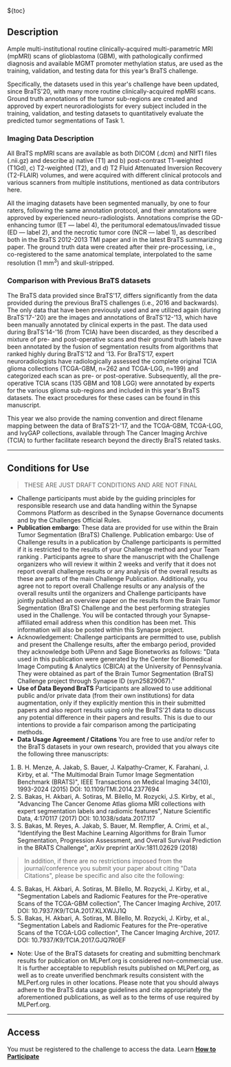 <!-- markdownlint-disable-next-line first-line-h1 -->
${toc}

## **Description**

Ample multi-institutional routine clinically-acquired multi-parametric MRI (mpMRI) scans of glioblastoma (GBM), with pathologically confirmed diagnosis and available MGMT promoter methylation status, are used as the training, validation, and testing data for this year’s BraTS challenge.

Specifically, the datasets used in this year's challenge have been updated, since BraTS'20, with many more routine clinically-acquired mpMRI scans. Ground truth annotations of the tumor sub-regions are created and approved by expert neuroradiologists for every subject included in the training, validation, and testing datasets to quantitatively evaluate the predicted tumor segmentations of Task 1.
### Imaging Data Description
All BraTS mpMRI scans are available as both DICOM (.dcm) and NIfTI files (.nii.gz) and describe a) native (T1) and b) post-contrast T1-weighted (T1Gd), c) T2-weighted (T2), and d) T2 Fluid Attenuated Inversion Recovery (T2-FLAIR) volumes, and were acquired with different clinical protocols and various scanners from multiple institutions, mentioned as data contributors here.

All the imaging datasets have been segmented manually, by one to four raters, following the same annotation protocol, and their annotations were approved by experienced neuro-radiologists. Annotations comprise the GD-enhancing tumor (ET — label 4), the peritumoral edematous/invaded tissue (ED — label 2), and the necrotic tumor core (NCR — label 1), as described both in the BraTS 2012-2013 TMI paper and in the latest BraTS summarizing paper. The ground truth data were created after their pre-processing, i.e., co-registered to the same anatomical template, interpolated to the same resolution (1 mm<sup>3</sup>) and skull-stripped.

### Comparison with Previous BraTS datasets
The BraTS data provided since BraTS'17, differs significantly from the data provided during the previous BraTS challenges (i.e., 2016 and backwards). The only data that have been previously used and are utilized again (during BraTS'17-'20) are the images and annotations of BraTS'12-'13, which have been manually annotated by clinical experts in the past. The data used during BraTS'14-'16 (from TCIA) have been discarded, as they described a mixture of pre- and post-operative scans and their ground truth labels have been annotated by the fusion of segmentation results from algorithms that ranked highly during BraTS'12 and '13. For BraTS'17, expert neuroradiologists have radiologically assessed the complete original TCIA glioma collections (TCGA-GBM, n=262 and TCGA-LGG, n=199) and categorized each scan as pre- or post-operative. Subsequently, all the pre-operative TCIA scans (135 GBM and 108 LGG) were annotated by experts for the various glioma sub-regions and included in this year's BraTS datasets. The exact procedures for these cases can be found in this manuscript.

This year we also provide the naming convention and direct filename mapping between the data of BraTS'21-'17, and the TCGA-GBM, TCGA-LGG, and IvyGAP collections, available through The Cancer Imaging Archive (TCIA) to further facilitate research beyond the directly BraTS related tasks.

---

## **Conditions for Use**

> THESE ARE JUST DRAFT CONDITIONS AND ARE NOT FINAL

- Challenge participants must abide by the guiding principles for responsible research use and data handling within the Synapse Commons Platform as described in the Synapse Governance documents and by the Challenges Official Rules. 
- **Publication embargo**: These data are provided for use within the Brain Tumor Segmentation (BraTS) Challenge. Publication embargo: Use of Challenge results in a publication by Challenge participants is permitted if it is restricted to the results of your Challenge method and your Team ranking . Participants agree to share the manuscript with the Challenge organizers who will review it within 2 weeks and verify that it does not report overall challenge results or any analysis of the overall results as these are parts of the main Challenge Publication. Additionally, you agree not to report overall Challenge results or any analysis of the overall results until the organizers and Challenge participants have jointly published an overview paper on the results from the Brain Tumor Segmentation (BraTS) Challenge and the best performing strategies used in the Challenge. You will be contacted through your Synapse-affiliated email address when this condition has been met. This information will also be posted within this Synapse project. 
- Acknowledgement: Challenge participants are permitted to use, publish and present the Challenge results, after the embargo period, provided they acknowledge both UPenn and Sage Bionetworks as follows: "Data used in this publication were generated by the Center for Biomedical Image Computing & Analytics (CBICA) at the University of Pennsylvania. They were obtained as part of the Brain Tumor Segmentation (BraTS) Challenge project through Synapse ID (syn25829067)." 
- **Use of Data Beyond BraTS**
Participants are allowed to use additional public and/or private data (from their own institutions) for data augmentation, only if they explicitly mention this in their submitted papers and also report results using only the BraTS'21 data to discuss any potential difference in their papers and results. This is due to our intentions to provide a fair comparison among the participating methods. 
- **Data Usage Agreement / Citations**
You are free to use and/or refer to the BraTS datasets in your own research, provided that you always cite the following three manuscripts: 
1. B. H. Menze, A. Jakab, S. Bauer, J. Kalpathy-Cramer, K. Farahani, J. Kirby, et al. "The Multimodal Brain Tumor Image Segmentation Benchmark (BRATS)", IEEE Transactions on Medical Imaging 34(10), 1993-2024 (2015) DOI: 
10.1109/TMI.2014.2377694 
2. S. Bakas, H. Akbari, A. Sotiras, M. Bilello, M. Rozycki, J.S. Kirby, et al., "Advancing The Cancer Genome Atlas glioma MRI collections with expert segmentation labels and radiomic features", Nature Scientific Data, 4:170117 (2017) DOI: 
10.1038/sdata.2017.117 
3. S. Bakas, M. Reyes, A. Jakab, S. Bauer, M. Rempfler, A. Crimi, et al., "Identifying the Best Machine Learning Algorithms for Brain Tumor Segmentation, Progression Assessment, and Overall Survival Prediction in the BRATS Challenge", arXiv preprint arXiv:1811.02629 (2018)
>In addition, if there are no restrictions imposed from the journal/conference you submit your paper about citing "Data Citations", please be specific and also cite the following: 
4. S. Bakas, H. Akbari, A. Sotiras, M. Bilello, M. Rozycki, J. Kirby, et al., "Segmentation Labels and Radiomic Features for the Pre-operative Scans of the TCGA-GBM collection", The Cancer Imaging Archive, 2017. DOI: 10.7937/K9/TCIA.2017.KLXWJJ1Q 
5. S. Bakas, H. Akbari, A. Sotiras, M. Bilello, M. Rozycki, J. Kirby, et al., "Segmentation Labels and Radiomic Features for the Pre-operative Scans of the TCGA-LGG collection", The Cancer Imaging Archive, 2017. DOI: 10.7937/K9/TCIA.2017.GJQ7R0EF 

- Note: Use of the BraTS datasets for creating and submitting benchmark results for publication on MLPerf.org is considered non-commercial use. It is further acceptable to republish results published on MLPerf.org, as well as to create unverified benchmark results consistent with the MLPerf.org rules in other locations. Please note that you should always adhere to the BraTS data usage guidelines and cite appropriately the aforementioned publications, as well as to the terms of use required by MLPerf.org. 

---

## **Access**

You must be registered to the challenge to access the data. Learn [**How to Participate**](#!Synapse:syn25829070/wiki/610874)
